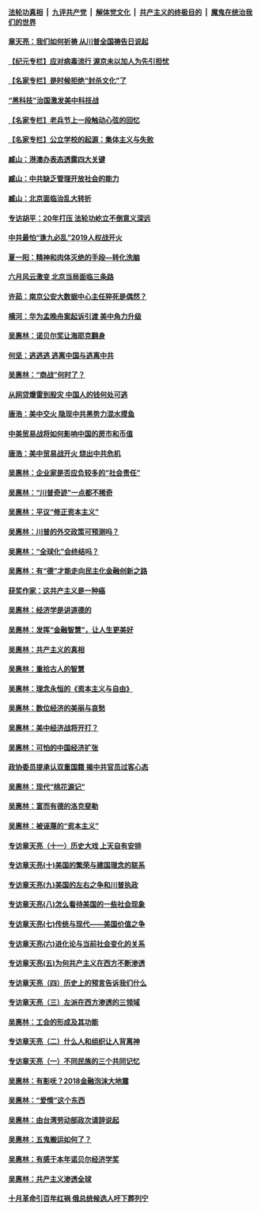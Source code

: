 ####  [法轮功真相](../../../../basic/blob/master/README.md?t=06260102) &nbsp;|&nbsp; [九评共产党](../../../../9ping.md/blob/master/README.md?t=06260102) &nbsp;|&nbsp; [解体党文化](../../../../jtdwh.md/blob/master/README.md?t=06260102)  &nbsp;|&nbsp; [共产主义的终极目的](../../../../gczydzjmd.md/blob/master/README.md?t=06260102) &nbsp;|&nbsp; [魔鬼在统治我们的世界](../../../../mgztzwmdsj.md/blob/master/README.md?t=06260102) 

#### [章天亮：我们如何祈祷 从川普全国祷告日说起](../pages/nsc423/n11944627.md?t=06260102) 

#### [【纪元专栏】应对病毒流行 渥京未以加人为先引担忧](../pages/nsc423/n11875714.md?t=06260102) 

#### [【名家专栏】是时候拒绝“封杀文化”了](../pages/nsc423/n11814093.md?t=06260102) 

#### [“黑科技”治国激发美中科技战](../pages/nsc423/n11638056.md?t=06260102) 

#### [【名家专栏】老兵节上一段触动心弦的回忆](../pages/nsc423/n11646016.md?t=06260102) 

#### [【名家专栏】公立学校的起源：集体主义与失败](../pages/nsc423/n11601833.md?t=06260102) 

#### [臧山：港澳办表态透露四大关键](../pages/nsc423/n11421628.md?t=06260102) 

#### [臧山：中共缺乏管理开放社会的能力](../pages/nsc423/n11407457.md?t=06260102) 

#### [臧山：北京面临治乱大转折](../pages/nsc423/n11406895.md?t=06260102) 

#### [专访胡平：20年打压 法轮功屹立不倒意义深远](../pages/nsc423/n11398800.md?t=06260102) 

#### [中共最怕“逢九必乱”2019人权战开火](../pages/nsc423/n11385248.md?t=06260102) 

#### [夏一阳：精神和肉体灭绝的手段—转化洗脑](../pages/nsc423/n11368250.md?t=06260102) 

#### [六月风云激变 北京当局面临三条路](../pages/nsc423/n11313668.md?t=06260102) 

#### [许茹：南京公安大数据中心主任猝死是偶然？](../pages/nsc423/n11064744.md?t=06260102) 

#### [横河：华为孟晚舟案起诉引渡 美中角力升级](../pages/nsc423/n11027230.md?t=06260102) 

#### [吴惠林：诺贝尔奖让海耶克翻身](../pages/nsc423/n10890049.md?t=06260102) 

#### [何坚：逃逃逃 逃离中国与逃离中共](../pages/nsc423/n10592891.md?t=06260102) 

#### [吴惠林：“商战”何时了？](../pages/nsc423/n10573558.md?t=06260102) 

#### [从网贷爆雷到股灾 中国人的钱何处可逃](../pages/nsc423/n10572800.md?t=06260102) 

#### [唐浩：美中交火 隐现中共黑势力混水摸鱼](../pages/nsc423/n10544040.md?t=06260102) 

#### [中美贸易战将如何影响中国的房市和币值](../pages/nsc423/n10543697.md?t=06260102) 

#### [唐浩：美中贸易战开火 烧出中共危机](../pages/nsc423/n10540126.md?t=06260102) 

#### [吴惠林：企业家是否应负较多的“社会责任”](../pages/nsc423/n10535022.md?t=06260102) 

#### [吴惠林：“川普奇迹”一点都不稀奇](../pages/nsc423/n10512808.md?t=06260102) 

#### [吴惠林：平议“修正资本主义”](../pages/nsc423/n10495724.md?t=06260102) 

#### [吴惠林：川普的外交政策可预测吗？](../pages/nsc423/n10462387.md?t=06260102) 

#### [吴惠林：“全球化”会终结吗？](../pages/nsc423/n10452838.md?t=06260102) 

#### [吴惠林：有“德”才能走向民主化金融创新之路](../pages/nsc423/n10432292.md?t=06260102) 

#### [获奖作家：这共产主义是一种癌](../pages/nsc423/n10431541.md?t=06260102) 

#### [吴惠林：经济学是讲道德的](../pages/nsc423/n10398014.md?t=06260102) 

#### [吴惠林：发挥“金融智慧”，让人生更美好](../pages/nsc423/n10375019.md?t=06260102) 

#### [吴惠林：共产主义的真相](../pages/nsc423/n10351394.md?t=06260102) 

#### [吴惠林：重拾古人的智慧](../pages/nsc423/n10337691.md?t=06260102) 

#### [吴惠林：理念永恒的《资本主义与自由》](../pages/nsc423/n10316274.md?t=06260102) 

#### [吴惠林：数位经济的美丽与哀愁](../pages/nsc423/n10292946.md?t=06260102) 

#### [吴惠林：美中经济战将开打？](../pages/nsc423/n10258825.md?t=06260102) 

#### [吴惠林：可怕的中国经济扩张](../pages/nsc423/n10219147.md?t=06260102) 

#### [政协委员提承认双重国籍 揭中共官员过客心态](../pages/nsc423/n10208809.md?t=06260102) 

#### [吴惠林：现代“桃花源记”](../pages/nsc423/n10185234.md?t=06260102) 

#### [吴惠林：富而有德的洛克斐勒](../pages/nsc423/n10142264.md?t=06260102) 

#### [吴惠林：被诬蔑的“资本主义”](../pages/nsc423/n10124816.md?t=06260102) 

#### [专访章天亮（十一）历史大戏 上天自有安排](../pages/nsc423/n10094905.md?t=06260102) 

#### [专访章天亮(十)美国的繁荣与建国理念的联系](../pages/nsc423/n10094899.md?t=06260102) 

#### [专访章天亮(九)美国的左右之争和川普执政](../pages/nsc423/n10094889.md?t=06260102) 

#### [专访章天亮(八)怎么看待美国的一些社会现象](../pages/nsc423/n10094857.md?t=06260102) 

#### [专访章天亮(七)传统与现代——美国价值之争](../pages/nsc423/n10093140.md?t=06260102) 

#### [专访章天亮(六)进化论与当前社会变化的关系](../pages/nsc423/n10092036.md?t=06260102) 

#### [专访章天亮(五)为何共产主义在西方不断渗透](../pages/nsc423/n10083620.md?t=06260102) 

#### [专访章天亮（四）历史上的预言告诉我们什么](../pages/nsc423/n10083606.md?t=06260102) 

#### [专访章天亮（三）左派在西方渗透的三领域](../pages/nsc423/n10081115.md?t=06260102) 

#### [吴惠林：工会的形成及其功能](../pages/nsc423/n10080633.md?t=06260102) 

#### [专访章天亮（二）什么人和组织让人背离神](../pages/nsc423/n10076637.md?t=06260102) 

#### [专访章天亮（一）不同民族的三个共同记忆](../pages/nsc423/n10074188.md?t=06260102) 

#### [吴惠林：有影呒？2018金融泡沫大地震](../pages/nsc423/n10040534.md?t=06260102) 

#### [吴惠林：“爱情”这个东西](../pages/nsc423/n10019423.md?t=06260102) 

#### [吴惠林：由台湾劳动部政次请辞说起](../pages/nsc423/n9979679.md?t=06260102) 

#### [吴惠林：五鬼搬运如何了？](../pages/nsc423/n9925338.md?t=06260102) 

#### [吴惠林：有感于本年诺贝尔经济学奖](../pages/nsc423/n9871883.md?t=06260102) 

#### [吴惠林：共产主义渗透全球](../pages/nsc423/n9812748.md?t=06260102) 

#### [十月革命引百年红祸 俄总统候选人吁下葬列宁](../pages/nsc423/n9810182.md?t=06260102) 

